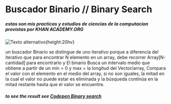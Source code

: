 # Buscador Binario // Binary Search
##### estas son mis practicas y estudios de ciencias de la computacion provistas por KHAN ACADEMY.ORG

![Texto alternativo](https://cdn.kastatic.org/images/khan-logo-dark-background-2.png "Título alternativo"){height:20hv}

un buscador Binario se distingue de uno iterativo porque a diferencia del iterativo que para encontrar N elemento en un array, debe recorrer Array[N-cantidad] para encontrarlo  y El binario Busca un intervalo medio que obtiene a partir de un min = 0 y max = la longitud del Vector/array, Compara el valor con el elemento en el medio del array, si no son iguales, la mitad en la cual el valor no puede estar es eliminada y la búsqueda continúa en la mitad restante hasta que el valor se encuentre.



##### to see the result see [Codepen Binary search](https://codepen.io/maikcyphlock/pen/QWEQdzE) 
